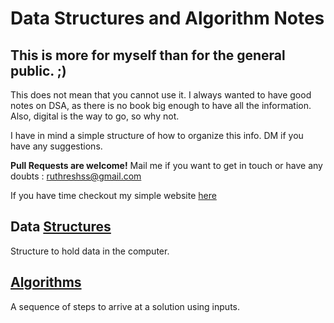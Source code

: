# Data Structures and Algorithm Notes

## This is more for myself than for the general public. ;)
This does not mean that you cannot use it.
I always wanted to have good notes on DSA, as there is no book big enough to have all the information.
Also, digital is the way to go, so why not.

I have in mind a simple structure of how to organize this info. DM if you have any suggestions.

**Pull Requests are welcome!**
Mail me if you want to get in touch or have any doubts : ruthreshss@gmail.com

If you have time checkout my simple website [here](http://ruthresh.in)

## Data [Structures](https://github.com/ruthresh1/dsaNotes/tree/main/dataStructures)
Structure to hold data in the computer. 


## [Algorithms](https://github.com/ruthresh1/dsaNotes/tree/main/algorithms)
A sequence of steps to arrive at a solution using inputs. 